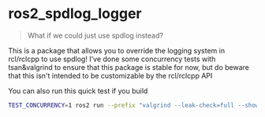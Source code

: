 # ros2_spdlog_logger

> What if we could just use spdlog instead?

This is a package that allows you to override the logging system in rcl/rclcpp to use spdlog!
I've done some concurrency tests with tsan&valgrind to ensure that this package is stable for now, but do beware that this isn't intended to be customizable by the rcl/rclcpp API

You can also run this quick test if you build
```bash
TEST_CONCURRENCY=1 ros2 run --prefix "valgrind --leak-check=full --show-leak-kinds=all --track-origins=yes --verbose --log-file=valgrind-out.txt" ros2_spdlog_logger test_node
```
